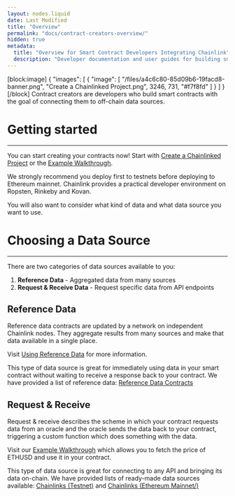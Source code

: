 ```yaml
---
layout: nodes.liquid
date: Last Modified
title: "Overview"
permalink: "docs/contract-creators-overview/"
hidden: true
metadata: 
  title: "Overview for Smart Contract Developers Integrating Chainlink"
  description: "Developer documentation and user guides for building smart contracts with the goal of connecting them to off-chain data sources."
---
```

[block:image]
{
  "images": [
    {
      "image": [
        "/files/a4c6c80-85d09b6-19facd8-banner.png",
        "Create a Chainlinked Project.png",
        3246,
        731,
        "#f7f8fd"
      ]
    }
  ]
}
[/block]
Contract creators are developers who build smart contracts with the goal of connecting them to off-chain data sources.

# Getting started
---

You can start creating your contracts now! Start with [Create a Chainlinked Project](../create-a-chainlinked-project/) or the [Example Walkthrough](../intermediates-tutorial/).

We strongly recommend you deploy first to testnets before deploying to Ethereum mainnet. Chainlink provides a practical developer environment on Ropsten, Rinkeby and Kovan.

You will also want to consider what kind of data and what data source you want to use.

# Choosing a Data Source
---

There are two categories of data sources available to you:
1. **Reference Data** - Aggregated data from many sources
2. **Request & Receive Data** - Request specific data from API endpoints

## Reference Data

Reference data contracts are updated by a network on independent Chainlink nodes. They aggregate results from many sources and make that data available in a single place.

Visit [Using Reference Data](../using-chainlink-reference-contracts/) for more information.

This type of data source is great for immediately using data in your smart contract without waiting to receive a response back to your contract. We have provided a list of reference data: [Reference Data Contracts](../reference-contracts/)

## Request & Receive

Request & receive describes the scheme in which your contract requests data from an oracle and the oracle sends the data back to your contract, triggering a custom function which does something with the data.

Visit our [Example Walkthrough](../intermediates-tutorial/) which allows you to fetch the price of ETHUSD and use it in your contract.

This type of data source is great for connecting to any API and bringing its data on-chain. We have provided lists of ready-made data sources available: [Chainlinks (Testnet)](../available-oracles) and [Chainlinks (Ethereum Mainnet/)](../chainlinks-ethereum-mainnet/)